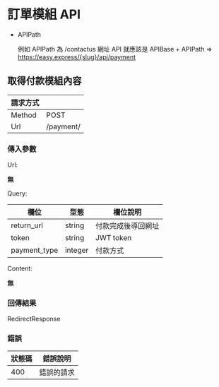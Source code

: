 # 訂單模組 API

+ APIPath

  例如 APIPath 為 /contactus 網址 API 就應該是 APIBase + APIPath => https://easy.express/{slug}/api/payment


## 取得付款模組內容

|請求方式||
|--------|-----|
| Method | POST |
| Url    | /payment/ |

### 傳入參數

Url:

**無**

Query:

| 欄位  | 型態 | 欄位說明  |
| ---- | ---- | -------- |
| return_url | string | 付款完成後導回網址 |
| token | string | JWT token |
| payment_type | integer | 付款方式 |

Content:

**無**

### 回傳結果

RedirectResponse

### 錯誤

| 狀態碼  | 錯誤說明 |
|---------|----------|
| 400 | 錯誤的請求 |